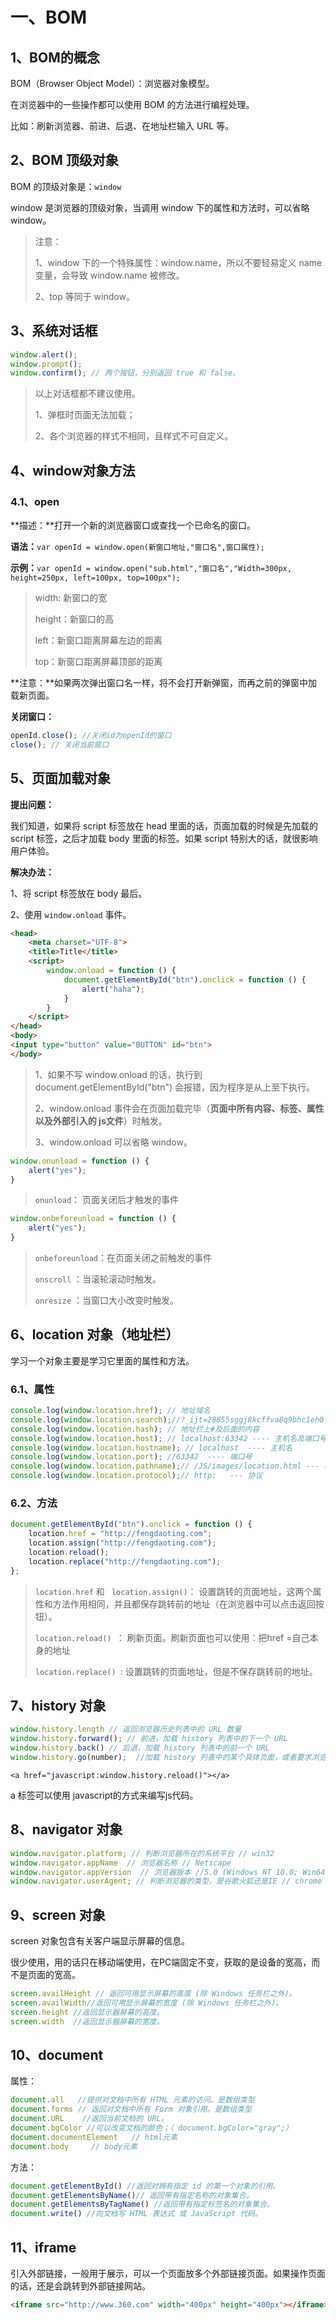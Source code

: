 # 一、BOM

## 1、BOM的概念

BOM（Browser Object Model）：浏览器对象模型。

在浏览器中的一些操作都可以使用 BOM 的方法进行编程处理。

比如：刷新浏览器、前进、后退、在地址栏输入 URL 等。



## 2、BOM 顶级对象

BOM 的顶级对象是：`window`

window 是浏览器的顶级对象，当调用 window 下的属性和方法时，可以省略 window。

>   注意：
>
>   1、window 下的一个特殊属性：window.name，所以不要轻易定义 name 变量，会导致 window.name 被修改。
>
>   2、top 等同于 window。



## 3、系统对话框

```javascript
window.alert();
window.prompt();
window.confirm(); // 两个按钮，分别返回 true 和 false。
```

> 以上对话框都不建议使用。
>
> 1、弹框时页面无法加载；
>
> 2、各个浏览器的样式不相同，且样式不可自定义。



## 4、window对象方法

### 4.1、open

**描述：**打开一个新的浏览器窗口或查找一个已命名的窗口。

**语法：**`var openId = window.open(新窗口地址,"窗口名",窗口属性);`

**示例：**`var openId = window.open("sub.html","窗口名","Width=300px, height=250px, left=100px, top=100px");`

> width: 新窗口的宽
>
> height：新窗口的高
>
> left：新窗口距离屏幕左边的距离
>
> top：新窗口距离屏幕顶部的距离



**注意：**如果两次弹出窗口名一样，将不会打开新弹窗，而再之前的弹窗中加载新页面。



**关闭窗口：**

```js
openId.close(); //关闭id为openId的窗口
close(); // 关闭当前窗口
```







## 5、页面加载对象

**提出问题：**

我们知道，如果将 script 标签放在 head 里面的话，页面加载的时候是先加载的 script 标签，之后才加载 body 里面的标签。如果 script 特别大的话，就很影响用户体验。



**解决办法：**

1、将 script 标签放在 body 最后。

2、使用 `window.onload` 事件。

```html
<head>
    <meta charset="UTF-8">
    <title>Title</title>
    <script>
        window.onload = function () {
            document.getElementById("btn").onclick = function () {
                alert("haha");
            }
        }
    </script>
</head>
<body>
<input type="button" value="BUTTON" id="btn">
</body>
```

> 1、如果不写  window.onload 的话，执行到 document.getElementById("btn") 会报错，因为程序是从上至下执行。
>
> 2、window.onload 事件会在页面加载完毕（**页面中所有内容、标签、属性以及外部引入的 js文件**）时触发。
>
> 3、window.onload 可以省略 window。

```javascript
window.onunload = function () {
	alert("yes");
}
```

> `onunload`： 页面关闭后才触发的事件

```javascript
window.onbeforeunload = function () {
    alert("yes");
}
```

> `onbeforeunload`：在页面关闭之前触发的事件
>
> `onscroll` ：当滚轮滚动时触发。
>
> `onresize` ：当窗口大小改变时触发。









## 6、location 对象（地址栏）

学习一个对象主要是学习它里面的属性和方法。

### 6.1、属性

```javascript
console.log(window.location.href); // 地址域名	
console.log(window.location.search);//?_ijt=28855sggj8kcffva8q9bhc1eh0  --- 搜索的内容
console.log(window.location.hash); // 地址栏上#及后面的内容
console.log(window.location.host); // localhost:63342 ---- 主机名及端口号
console.log(window.location.hostname); // localhost  ---- 主机名
console.log(window.location.port); //63342  ---- 端口号
console.log(window.location.pathname);// /JS/images/location.html --- 相对路径
console.log(window.location.protocol);// http:   --- 协议
```

### 6.2、方法

```javascript
document.getElementById("btn").onclick = function () {
    location.href = "http://fengdaoting.com";
    location.assign("http://fengdaoting.com");
    location.reload();
	location.replace("http://fengdaoting.com");
};
```

> `location.href` 和 ` location.assign()`： 设置跳转的页面地址，这两个属性和方法作用相同，并且都保存跳转前的地址（在浏览器中可以点击返回按钮）。
>
> `location.reload() `： 刷新页面。刷新页面也可以使用：把href =自己本身的地址
>
> `location.replace() `: 设置跳转的页面地址，但是不保存跳转前的地址。



## 7、history 对象

```js
window.history.length // 返回浏览器历史列表中的 URL 数量
window.history.forward(); // 前进，加载 history 列表中的下一个 URL
window.history.back() // 后退，加载 history 列表中的前一个 URL
window.history.go(number);  //加载 history 列表中的某个具体页面，或者要求浏览器移动到指定的页面数量（负数为后退number页，正数为前进number页）
```

`<a href="javascript:window.history.reload()"></a>`

a 标签可以使用 javascript的方式来编写js代码。



## 8、navigator 对象

```js
window.navigator.platform; // 判断浏览器所在的系统平台 // win32
window.navigator.appName  // 浏览器名称 // Netscape
window.navigator.appVersion  // 浏览器版本 //5.0 (Windows NT 10.0; Win64; x64) AppleWebKit/537.36 (KHTML, like Gecko) Chrome/69.0.3497.81 Safari/537.36
window.navigator.userAgent; // 判断浏览器的类型，是谷歌火狐还是IE // chrome 下结果：Mozilla/5.0 (Windows NT 6.1; Win64; x64) AppleWebKit/537.36 (KHTML, like Gecko) Chrome/64.0.3282.186 Safari/537.36
```





## 9、screen 对象

screen 对象包含有关客户端显示屏幕的信息。

很少使用，用的话只在移动端使用，在PC端固定不变，获取的是设备的宽高，而不是页面的宽高。

```js
screen.availHeight // 返回可用显示屏幕的高度 (除 Windows 任务栏之外)。 
screen.availWidth//返回可用显示屏幕的宽度 (除 Windows 任务栏之外)。 
screen.height //返回显示器屏幕的高度。 
screen.width  //返回显示器屏幕的宽度。
```





## 10、document

属性：

```js
document.all   //提供对文档中所有 HTML 元素的访问。是数组类型 
document.forms // 返回对文档中所有 Form 对象引用。是数组类型
document.URL    //返回当前文档的 URL。 
document.bgColor //可以改变文档的颜色；（ document.bgColor="gray";）
document.documentElement   // html元素
document.body     // body元素
```

方法：

```js
document.getElementById() //返回对拥有指定 id 的第一个对象的引用。 
document.getElementsByName()// 返回带有指定名称的对象集合。 
document.getElementsByTagName() //返回带有指定标签名的对象集合。  
document.write() //向文档写 HTML 表达式 或 JavaScript 代码。
```





## 11、iframe

引入外部链接，一般用于展示，可以一个页面放多个外部链接页面。如果操作页面的话，还是会跳转到外部链接网站。

```html
<iframe src="http://www.360.com" width="400px" height="400px"></iframe>
```

